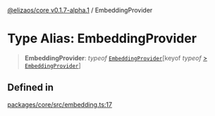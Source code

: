 [@elizaos/core v0.1.7-alpha.1](../index.md) / EmbeddingProvider

# Type Alias: EmbeddingProvider

> **EmbeddingProvider**: _typeof_ [`EmbeddingProvider`](../variables/EmbeddingProvider.md)\[keyof _typeof_ [ > `EmbeddingProvider`](../variables/EmbeddingProvider.md)\]

## Defined in

[packages/core/src/embedding.ts:17](https://github.com/elizaOS/eliza/blob/main/packages/core/src/embedding.ts#L17)
